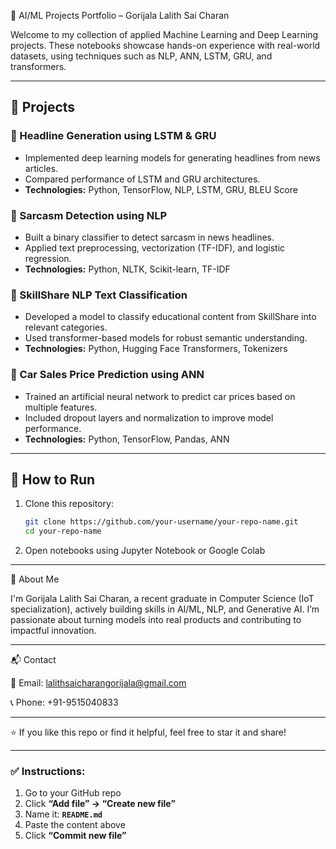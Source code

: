 🧠 AI/ML Projects Portfolio – Gorijala Lalith Sai Charan

Welcome to my collection of applied Machine Learning and Deep Learning projects. These notebooks showcase hands-on experience with real-world datasets, using techniques such as NLP, ANN, LSTM, GRU, and transformers.

---

## 📂 Projects

### 🔹 Headline Generation using LSTM & GRU
- Implemented deep learning models for generating headlines from news articles.
- Compared performance of LSTM and GRU architectures.
- **Technologies:** Python, TensorFlow, NLP, LSTM, GRU, BLEU Score

### 🔹 Sarcasm Detection using NLP
- Built a binary classifier to detect sarcasm in news headlines.
- Applied text preprocessing, vectorization (TF-IDF), and logistic regression.
- **Technologies:** Python, NLTK, Scikit-learn, TF-IDF

### 🔹 SkillShare NLP Text Classification
- Developed a model to classify educational content from SkillShare into relevant categories.
- Used transformer-based models for robust semantic understanding.
- **Technologies:** Python, Hugging Face Transformers, Tokenizers

### 🔹 Car Sales Price Prediction using ANN
- Trained an artificial neural network to predict car prices based on multiple features.
- Included dropout layers and normalization to improve model performance.
- **Technologies:** Python, TensorFlow, Pandas, ANN

---

## 📌 How to Run
1. Clone this repository:
   ```bash
   git clone https://github.com/your-username/your-repo-name.git
   cd your-repo-name

2. Open notebooks using Jupyter Notebook or Google Colab




---

🙋 About Me

I'm Gorijala Lalith Sai Charan, a recent graduate in Computer Science (IoT specialization), actively building skills in AI/ML, NLP, and Generative AI.
I’m passionate about turning models into real products and contributing to impactful innovation.


---

📬 Contact

📧 Email: lalithsaicharangorijala@gmail.com

📞 Phone: +91-9515040833



---

⭐ If you like this repo or find it helpful, feel free to star it and share!

---

### ✅ Instructions:
1. Go to your GitHub repo
2. Click **“Add file” → “Create new file”**
3. Name it: **`README.md`**
4. Paste the content above
5. Click **“Commit new file”**
